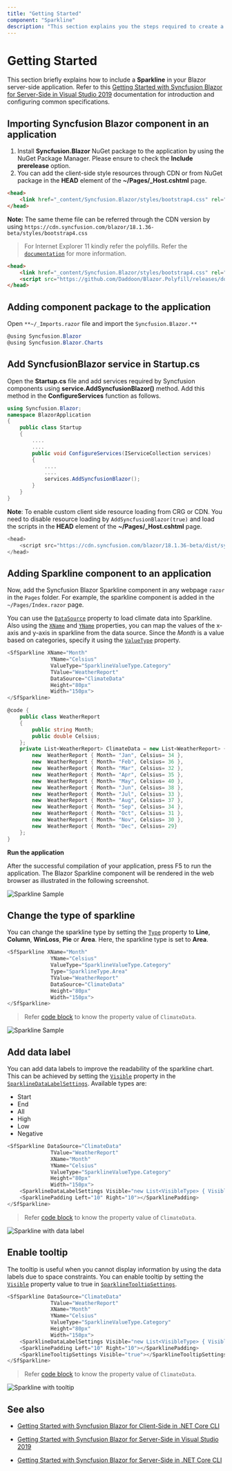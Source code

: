 ```yaml
---
title: "Getting Started"
component: "Sparkline"
description: "This section explains you the steps required to create a simple Sparkline component."
---
```


# Getting Started

This section briefly explains how to include a **Sparkline** in your Blazor server-side application. Refer to this [Getting Started with Syncfusion Blazor for Server-Side in Visual Studio 2019](https://blazor.syncfusion.com/documentation/getting-started/blazor-server-side-visual-studio-2019/) documentation for introduction and configuring common specifications.

## Importing Syncfusion Blazor component in an application

1. Install **Syncfusion.Blazor** NuGet package to the application by using the NuGet Package Manager. Please ensure to check the **Include prerelease** option.
2. You can add the client-side style resources through CDN or from NuGet package in the **HEAD** element of the **~/Pages/_Host.cshtml** page.

```html
<head>
    <link href="_content/Syncfusion.Blazor/styles/bootstrap4.css" rel="stylesheet" />
</head>
```

**Note:** The same theme file can be referred through the CDN version by using `https://cdn.syncfusion.com/blazor/18.1.36-beta/styles/bootstrap4.css`

> For Internet Explorer 11 kindly refer the polyfills. Refer the [`documentation`](https://blazor.syncfusion.com/documentation/common/how-to/render-blazor-server-app-in-ie/) for more information.

```html
<head>
    <link href="_content/Syncfusion.Blazor/styles/bootstrap4.css" rel="stylesheet" />
    <script src="https://github.com/Daddoon/Blazor.Polyfill/releases/download/3.0.1/blazor.polyfill.min.js"></script>
</head>
```

## Adding component package to the application

Open `**~/_Imports.razor` file and import the `Syncfusion.Blazor.**`

```csharp
@using Syncfusion.Blazor
@using Syncfusion.Blazor.Charts
```

## Add SyncfusionBlazor service in Startup.cs

Open the **Startup.cs** file and add services required by Syncfusion components using **service.AddSyncfusionBlazor()** method. Add this method in the **ConfigureServices** function as follows.

```csharp
using Syncfusion.Blazor;
namespace BlazorApplication
{
    public class Startup
    {
        ....
        ....
        public void ConfigureServices(IServiceCollection services)
        {
            ....
            ....
            services.AddSyncfusionBlazor();
        }
    }
}
```

**Note**: To enable custom client side resource loading from CRG or CDN. You need to disable resource loading by `AddSyncfusionBlazor(true)` and load the scripts in the **HEAD** element of the **~/Pages/_Host.cshtml** page.

```csharp
<head>
    <script src="https://cdn.syncfusion.com/blazor/18.1.36-beta/dist/syncfusion-blazor.min.js"></script>
</head>
```

## Adding Sparkline component to an application

Now, add the Syncfusion Blazor Sparkline component in any webpage `razor` in the `Pages` folder. For example, the sparkline component is added in the `~/Pages/Index.razor` page.

You can use the [`DataSource`](https://help.syncfusion.com/cr/blazor/Syncfusion.Blazor~Syncfusion.Blazor.Charts.SparklineModel%601~DataSource.html) property to load climate data into Sparkline. Also using the [`XName`](https://help.syncfusion.com/cr/blazor/Syncfusion.Blazor~Syncfusion.Blazor.Charts.SfSparkline%601~XName.html) and [`YName`](https://help.syncfusion.com/cr/blazor/Syncfusion.Blazor~Syncfusion.Blazor.Charts.SfSparkline%601~YName.html) properties, you can map the values of the x-axis and y-axis in sparkline from the data source. Since the *Month* is a value based on categories, specify it using the [`ValueType`](https://help.syncfusion.com/cr/blazor/Syncfusion.Blazor~Syncfusion.Blazor.Charts.SfSparkline%601~ValueType.html) property.

```csharp
<SfSparkline XName="Month"
              YName="Celsius"
              ValueType="SparklineValueType.Category"
              TValue="WeatherReport"
              DataSource="ClimateData"
              Height="80px"
              Width="150px">
</SfSparkline>

@code {
    public class WeatherReport
    {
        public string Month;
        public double Celsius;
    };
    private List<WeatherReport> ClimateData = new List<WeatherReport> {
        new  WeatherReport { Month= "Jan", Celsius= 34 },
        new  WeatherReport { Month= "Feb", Celsius= 36 },
        new  WeatherReport { Month= "Mar", Celsius= 32 },
        new  WeatherReport { Month= "Apr", Celsius= 35 },
        new  WeatherReport { Month= "May", Celsius= 40 },
        new  WeatherReport { Month= "Jun", Celsius= 38 },
        new  WeatherReport { Month= "Jul", Celsius= 33 },
        new  WeatherReport { Month= "Aug", Celsius= 37 },
        new  WeatherReport { Month= "Sep", Celsius= 34 },
        new  WeatherReport { Month= "Oct", Celsius= 31 },
        new  WeatherReport { Month= "Nov", Celsius= 30 },
        new  WeatherReport { Month= "Dec", Celsius= 29}
    };
}
```

<b>Run the application</b>

After the successful compilation of your application, press F5 to run the application. The Blazor Sparkline component will be rendered in the web browser as illustrated in the following screenshot.

   ![Sparkline Sample](./images/Sparkline.png)

## Change the type of sparkline

You can change the sparkline type by setting the [`Type`](https://help.syncfusion.com/cr/blazor/Syncfusion.Blazor~Syncfusion.Blazor.Charts.SfSparkline%601~Type.html) property to **Line**, **Column**, **WinLoss**, **Pie** or **Area**. Here, the sparkline type is set to **Area**.

```csharp
<SfSparkline XName="Month"
              YName="Celsius"
              ValueType="SparklineValueType.Category"
              Type="SparklineType.Area"
              TValue="WeatherReport"
              DataSource="ClimateData"
              Height="80px"
              Width="150px">
</SfSparkline>
```

> Refer [code block](#adding-sparkline-component-to-an-application) to know the property value of `ClimateData`.

![Sparkline Sample](./images/Areatype.png)

## Add data label

You can add data labels to improve the readability of the sparkline chart. This can be achieved by setting the [`Visible`](https://help.syncfusion.com/cr/blazor/Syncfusion.Blazor~Syncfusion.Blazor.Charts.SparklineDataLabelSettings~Visible.html) property in the [`SparklineDataLabelSettings`](https://help.syncfusion.com/cr/blazor/Syncfusion.Blazor~Syncfusion.Blazor.Charts.SparklineDataLabelSettings.html). Available types are:

* Start
* End
* All
* High
* Low
* Negative

```csharp
<SfSparkline DataSource="ClimateData"
              TValue="WeatherReport"
              XName="Month"
              YName="Celsius"
              ValueType="SparklineValueType.Category"
              Height="80px"
              Width="150px">
    <SparklineDataLabelSettings Visible="new List<VisibleType> { VisibleType.Start, VisibleType.End }"></SparklineDataLabelSettings>
    <SparklinePadding Left="10" Right="10"></SparklinePadding>
</SfSparkline>
```

> Refer [code block](#adding-sparkline-component-to-an-application) to know the property value of `ClimateData`.

![Sparkline with data label](./images/data-label.png)

## Enable tooltip

The tooltip is useful when you cannot display information by using the data labels due to space constraints. You can enable tooltip by setting the [`Visible`](https://help.syncfusion.com/cr/blazor/Syncfusion.Blazor~Syncfusion.Blazor.Charts.SparklineTooltipSettings~Visible.html) property value to true in [`SparklineTooltipSettings`](https://help.syncfusion.com/cr/blazor/Syncfusion.Blazor~Syncfusion.Blazor.Charts.SparklineTooltipSettings.html).

```csharp
<SfSparkline DataSource="ClimateData"
              TValue="WeatherReport"
              XName="Month"
              YName="Celsius"
              ValueType="SparklineValueType.Category"
              Height="80px"
              Width="150px">
    <SparklineDataLabelSettings Visible="new List<VisibleType> { VisibleType.Start, VisibleType.End }"></SparklineDataLabelSettings>
    <SparklinePadding Left="10" Right="10"></SparklinePadding>
    <SparklineTooltipSettings Visible="true"></SparklineTooltipSettings>
</SfSparkline>
```

> Refer [code block](#adding-sparkline-component-to-an-application) to know the property value of `ClimateData`.

![Sparkline with tooltip](./images/sparkline-with-tooltip.png)

## See also

* [Getting Started with Syncfusion Blazor for Client-Side in .NET Core CLI](https://blazor.syncfusion.com/documentation/getting-started/dotnet-cli-blazor/)

* [Getting Started with Syncfusion Blazor for Server-Side in Visual Studio 2019](https://blazor.syncfusion.com/documentation/getting-started/blazor-server-side-visual-studio-2019/)

* [Getting Started with Syncfusion Blazor for Server-Side in .NET Core CLI](https://blazor.syncfusion.com/documentation/getting-started/dotnet-cli-blazor-server/)